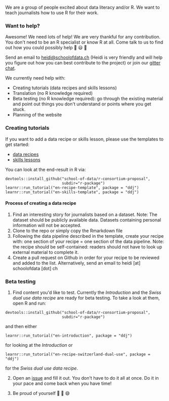 We are a group of people excited about data literacy and/or R. We want to teach journalists how to use R for their work.

### Want to help?
Awesome! We need lots of help!
We are very thankful for any contribution. You don't need to be an R specialist or know R at all. 
Come talk to us to find out how you could possibly help :cake: :smiley: :clap:
 
Send an email to heidi@schoolofdata.ch (Heidi is very friendly and will help you figure out how you 
can best contribute to the project) or join our [gitter chat](https://gitter.im/school-of-data/r-consortium-proposal).
 
We currently need help with:
 
 - Creating tutorials (data recipes and skills lessons)
 - Translation (no R knowledge required)
 - Beta testing (no R knowledge required): go through the existing material and point out 
 things you don't understand or points where you get stuck. 
 - Planning of the website
 
 ### Creating tutorials
 If you want to add a data recipe or skills lesson, please use the templates to get started:
 
- [data recipes](https://github.com/school-of-data/r-consortium-proposal/tree/master/r-package/inst/tutorials/en-recipe-template)
- [skills lessons](https://github.com/school-of-data/r-consortium-proposal/tree/master/r-package/inst/tutorials/en-skills-template)

You can look at the end-result in R via:
```
devtools::install_github("school-of-data/r-consortium-proposal", 
                         subdir="r-package")
learnr::run_tutorial("en-recipe-template", package = "ddj")
learnr::run_tutorial("en-skills-template", package = "ddj")
```

#### Process of creating a data recipe

1. Find an interesting story for journalists based on a dataset. Note: The dataset should be publicly available data. Datasets containing personal information will not be accepted.
2. Clone to the repo or simply copy the Rmarkdown file
3. Following the data pipeline described in the template, create your recipe with: one section of your recipe = one section of the data pipeline. Note: the recipe should be self-contained: readers should not have to look up external material to complete it.
4. Create a pull request on Github in order for your recipe to be reviewed and added to the list. Alternatively, send an email to heidi [at] schoolofdata [dot] ch


### Beta testing

1. Find content you'd like to test. Currently the *Introduction* and the *Swiss dual use data recipe* are ready for beta testing. To take a look at them, open R and run:
```
devtools::install_github("school-of-data/r-consortium-proposal", 
                         subdir="r-package")
```
and then either
```
learnr::run_tutorial("en-introduction", package = "ddj")
```
for looking at the *Introduction* or
```
learnr::run_tutorial("en-recipe-switzerland-dual-use", package = "ddj")
```
for the *Swiss dual use data recipe*.

2. Open an [issue](https://github.com/school-of-data/r-consortium-proposal/issues/new) and fill it out. You don't have to do it all at once. Do it in your pace and come back when you have time! 

3. Be proud of yourself :cake: :clap: :smile:
